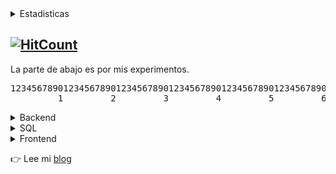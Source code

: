 



<details>
  <summary>Estadisticas</summary>

  [![README Card](https://github-readme-stats.vercel.app/api?username=parziva-1&show_icons=true&hide=["stars"])](#)
</details>


[![HitCount](https://hits.dwyl.com/parziva-1/parziva-1.svg)](#)
---

La parte de abajo es por mis experimentos.
<pre>
1234567890123456789012345678901234567890123456789012345678901234567890123456789012345678901234567890123456789012345
         1         2         3         4         5         6         7         8         9         0         1
</pre>

<details>
<summary>Backend</summary>

* JavaScript (Node.js)
* Python (FastAPI)

</details>

<details>
<summary>SQL</summary>

* MySQL

</details>

<details>
<summary>Frontend</summary>

* JavaScript vanilla
* HTML
* CSS
</details>

👉 Lee mi [blog](https://dev-test.ga/)
